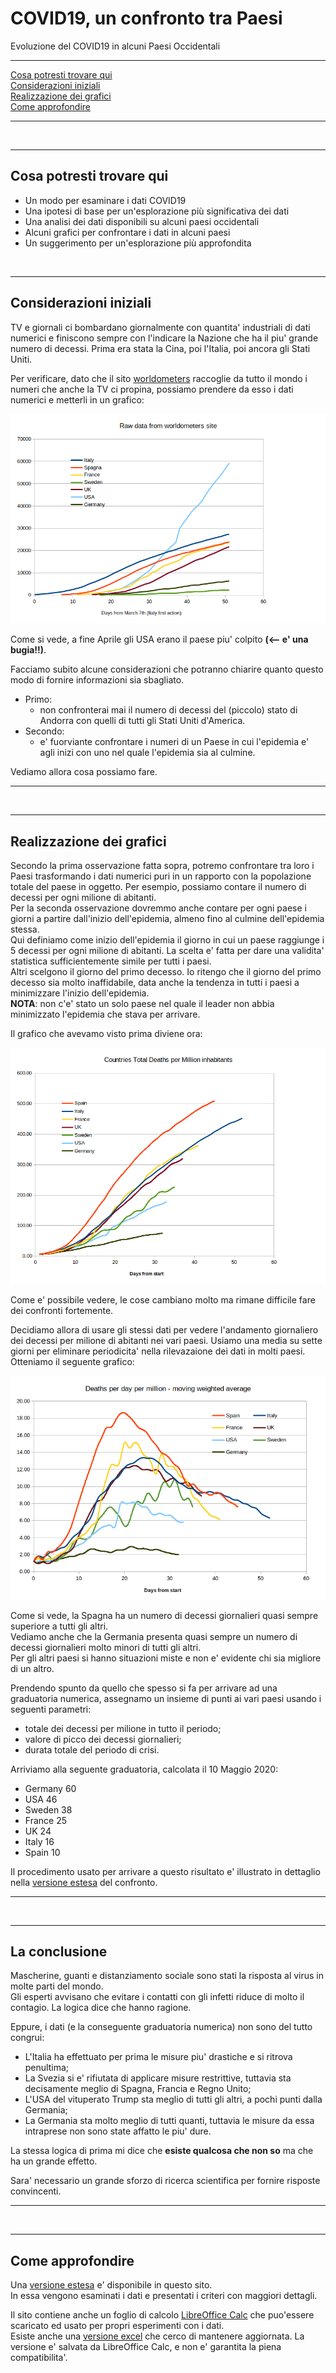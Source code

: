 # COVID19, un confronto tra Paesi

Evoluzione del COVID19 in alcuni Paesi Occidentali
<br />  

----

[Cosa potresti trovare qui](./short.README.italiano.md#Cosa-potresti-trovare-qui)  
[Considerazioni iniziali](./short.README.italiano.md#considerazioni-iniziali)  
[Realizzazione dei grafici](./short.README.italiano.md#realizzazione-dei-grafici)  
[Come approfondire](./short.README.italiano.md#come-approfondire)  
  
----
   
<br />

----  

Cosa potresti trovare qui
----  

* Un modo per esaminare i dati COVID19
* Una ipotesi di base per un'esplorazione più significativa dei dati
* Una analisi dei dati disponibili su alcuni paesi occidentali
* Alcuni grafici per confrontare i dati in alcuni paesi
* Un suggerimento per un'esplorazione più approfondita
 <br />

----

Considerazioni iniziali
----

TV e giornali ci bombardano giornalmente con quantita' industriali di dati numerici e finiscono sempre con l'indicare la Nazione che ha il piu' grande numero di decessi.
Prima era stata la Cina, poi l'Italia, poi ancora gli Stati Uniti.  

Per verificare, dato che il sito [worldometers](https://www.worldometers.info/coronavirus/#countries) raccoglie da tutto il mondo i numeri che anche la TV ci propina, possiamo prendere da esso i dati numerici e metterli in un grafico:

<img src="https://github.com/fpirri/covid19/raw/master/history/images/archive/2020-04-28%20Total%20Deaths%20raw%20data.png">

Come si vede, a fine Aprile gli USA erano il paese piu' colpito **(<-- e' una bugia!!)**.

Facciamo subito alcune considerazioni che potranno chiarire quanto questo modo di fornire informazioni sia sbagliato.  

* Primo:
    * non confronterai mai il numero di decessi del (piccolo) stato di Andorra con quelli di tutti gli Stati Uniti d'America.  
* Secondo:
    * e' fuorviante confrontare i numeri di un Paese in cui l'epidemia e' agli inizi con uno nel quale l'epidemia sia al culmine.  

Vediamo allora cosa possiamo fare.
  
----
   
<br />

----  

Realizzazione dei grafici
----

Secondo la prima osservazione fatta sopra, potremo confrontare tra loro i Paesi trasformando i dati numerici puri in un rapporto con la popolazione totale del paese in oggetto. Per esempio, possiamo contare il numero di decessi per ogni milione di abitanti.  
Per la seconda osservazione dovremmo anche contare per ogni paese i giorni a partire  dall'inizio dell'epidemia, almeno fino al culmine dell'epidemia stessa.  
Qui definiamo come inizio dell'epidemia il giorno in cui un paese raggiunge i 5 decessi per ogni milione di abitanti.
La scelta e' fatta per dare una validita' statistica sufficientemente simile per tutti i paesi.  
Altri scelgono il giorno del primo decesso. Io ritengo che il giorno del primo decesso sia molto inaffidabile, data anche la tendenza in tutti i paesi a minimizzare l'inizio dell'epidemia.  
**NOTA**: non c'e' stato un solo paese nel quale il leader non abbia minimizzato l'epidemia che stava per arrivare.  

Il grafico che avevamo visto prima diviene ora:

<img src="https://github.com/fpirri/covid19/raw/master/history/images/archive/2020-04-28%20Countries%20Total%20Deaths%20per%20Million.png">
  
Come e' possibile vedere, le cose cambiano molto ma rimane difficile fare dei confronti fortemente.  

Decidiamo allora di usare gli stessi dati per vedere l'andamento giornaliero dei decessi per milione di abitanti nei vari paesi.
Usiamo una media su sette giorni per eliminare periodicita' nella rilevazaione dei dati in molti paesi.  
Otteniamo il seguente grafico:  

<img src="https://github.com/fpirri/covid19/raw/master/history/images/archive/2020-04-28%20Countries%20Daily%20Deaths%20per%20Million.wma.all.png">

Come si vede, la Spagna ha un numero di decessi giornalieri quasi sempre superiore a tutti gli altri.  
Vediamo anche che la Germania presenta quasi sempre un numero di decessi giornalieri molto minori di tutti gli altri.  
Per gli altri paesi si hanno situazioni miste e non e' evidente chi sia migliore di un altro.  

Prendendo spunto da quello che spesso si fa per arrivare ad una graduatoria numerica, assegnamo un insieme di punti ai vari paesi usando i seguenti parametri:  
- totale dei decessi per milione in tutto il periodo;
- valore di picco dei decessi giornalieri;
- durata totale del periodo di crisi.
  
Arriviamo alla seguente graduatoria, calcolata il 10 Maggio 2020:  
*    Germany   60
*    USA      46
*    Sweden   38
*    France    25
*    UK      24
*    Italy     16
*    Spain     10
 
 Il procedimento usato per arrivare a questo risultato e' illustrato in dettaglio nella [versione estesa](./README.italiano.md) del confronto.  
 
----
   
<br />

----  

La conclusione
----

Mascherine, guanti e distanziamento sociale sono stati la risposta al virus in molte parti del mondo.  
Gli esperti avvisano che evitare i contatti con gli infetti riduce di molto il contagio. La logica dice che hanno ragione.  

Eppure, i dati (e la conseguente graduatoria numerica) non sono del tutto congrui:
* L'Italia ha effettuato per prima le misure piu' drastiche e si ritrova penultima;
* La Svezia si e' rifiutata di applicare misure restrittive, tuttavia sta decisamente meglio di Spagna, Francia e Regno Unito;
* L'USA del vituperato Trump sta meglio di tutti gli altri, a pochi punti dalla Germania;
* La Germania sta molto meglio di tutti quanti, tuttavia le misure da essa intraprese non sono state affatto le piu' dure.

La stessa logica di prima mi dice che **esiste qualcosa che non so** ma che ha un grande effetto.  

Sara' necessario un grande sforzo di ricerca scientifica per fornire risposte convincenti.


----
   
<br />

----  

Come approfondire
----

Una [versione estesa](./README.italiano.md) e' disponibile in questo sito.  
In essa vengono esaminati i dati e presentati i criteri con maggiori dettagli.

Il sito contiene anche un foglio di calcolo [LibreOffice Calc](https://github.com/fpirri/covid19/raw/master/covid19%20evaluation.ods) che puo'essere scaricato ed usato per propri esperimenti con i dati.  
Esiste anche una  [versione excel](https://github.com/fpirri/covid19/raw/master/history/last/covid19%20evaluation.xlsx) che cerco di mantenere aggiornata.
La versione e' salvata da LibreOffice Calc, e non e' garantita la piena compatibilita'.  

